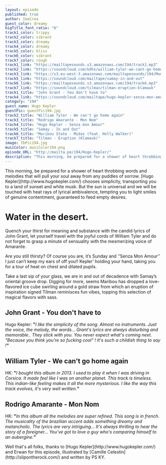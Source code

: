 ```yaml
---
layout: episode
published: true
author: ImaCrea
guest_color: dreamy
bigTitle_font_ratio: "6"
track1_color: trippy
track2_color: vibrant
track3_color: dreamy
track4_color: dreamy
track5_color: bliss
track6_color: vibrant
track7_color: rough
track1_link: "https://mailtapesounds.s3.amazonaws.com/194/track1.mp3"
track2_link: "https://soundcloud.com/kdhx/william-tyler-we-cant-go-home"
track3_link: "https://s3.eu-west-3.amazonaws.com/mailtapesounds/194/Mon+Nom.mp3"
track5_link: "https://soundcloud.com/mailtape/samay-in-and-out"
track6_link: "https://mailtapesounds.s3.amazonaws.com/194/track6.mp3"
track7_link: "https://soundcloud.com/tilman/tilman-eruption-klamauk"
track1_title: "John Grant - You don't have to"
track4_link: "https://soundcloud.com/mailtape/hugo-kepler-senza-mon-amour"
category: "194"
guest_name: Hugo Kepler
guestPic: guestPic194.jpg
track2_title: "William Tyler - We can't go home again"
track3_title: "Rodrigo Amarante - Mon Nom"
track4_title: "Hugo Kepler - Senza mon Amour"
track5_title: "Samay - In and Out"
track6_title: "Maribou State - Midas (feat. Holly Walker)"
track7_title: "Tilman - Eruption (Klamauk)"
image: fbPic194.jpg
musiColor: musiColor194.png
episode_URL: "http://mailta.pe/194/Hugo-Kepler/"
description: "This morning, be prepared for a shower of heart throbbing words and melodies that will pull your soul away from any puddles of sorrow. Hugo Kepler chooses simplicity, transporting you to a land of sunset and white musk. But the sun is universal and we will be touched with heat rays of lyrical ambivalence, tempting you to light smiles of genuine contentment, guaranteed to feed empty desires.  "
---
```






<p id="introduction">
This morning, be prepared for a shower of heart throbbing words and melodies that will pull your soul away from any puddles of sorrow. [Hugo Kepler](http://www.hugokepler.com/) chooses simplicity, transporting you to a land of sunset and white musk. But the sun is universal and we will be touched with heat rays of lyrical ambivalence, tempting you to light smiles of genuine contentment, guaranteed to feed empty desires.  
</p>

# Water in the desert.
Quench your thirst for meaning and substance with the candid lyrics of John Grant, let yourself travel with the joyful cords of William Tyler and do not forget to grasp a minute of sensuality with the mesmerizing voice of Amarante. 

Are you still thirsty? Of course you are, it’s Sunday and ‘’Senza Mon Amour’’ I just can’t keep my ears of off you!! Kepler’ holding your hand, taking you for a tour of heat on chest and dilated pupils.

Take a last sip of your glass, we are in and out of decadence with Samay’s oriental groove drop. Digging for more, seems Maribou has dropped a love-flavored ice cube swirling around a gold straw from which an eruption of inspiration signed Tilman reminisces fun vibes, topping this selection of magical flavors with sass. 
<br>


## John Grant - You don't have to
Hugo Kepler: **"**_I like the simplicity of the song. Almost no instruments. Just the voice, the melody, the words... Grant's lyrics are always disturbing and memorable.. They stick with you. You never expect what's coming next. "Because you think you're so fucking cool" ! It's such a childish thing to say !_**“**

## William Tyler - We can't go home again
HK: **"**_I bought this album in 2013. I used to play it when I was driving in Corsica. It made feel like I was on another planet. This track is timeless. This indian-like feeling makes it all the more mysterious. I like the way this track evolves, it's very well written._**"**

## Rodrigo Amarante - Mon Nom
HK: **"**_In this album all the melodies are super refined. This song is in french. The musicality of the brazilian accent adds something dreamy and melancholic. The lyrics are very intriguing... It's always thrilling to hear the story of a foreigner... You've got to love a guy who's comparing himself to an aubergine._**"**
 
<p id="outroduction">
Well that's all folks, thanks to [Hugo Kepler](http://www.hugokepler.com/) and Erwan for this episode, illustrated by [Camille Celestin](http://slipontherock.com/) and written by PS KY.

</p>
